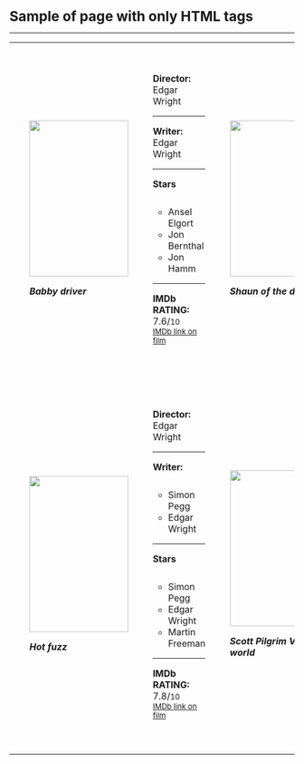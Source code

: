 <html>

<head></head>
<body>

<b><big><big><big>Sample of page with only HTML tags</b> <hr>

<table>
    <tr>
        <td> <ol><img src="./driver.jpg", width="175", height="275"></ol>
            <ol><i><b>Babby driver</b></i></ol>
        </td>
        <td>
            <ol>
                <b>Director:</b> Edgar Wright <hr>
                <b>Writer:</b> Edgar Wright <hr>
                <b>Stars</b><pre></pre>
                <ul>
                    <li> Ansel Elgort </li>
                    <li> Jon Bernthal </li>
                    <li> Jon Hamm </li>
                </ul><hr>
                <b>IMDb RATING:</b> 7.6/<small>10
                <br><a href="https://www.imdb.com/title/tt3890160/">IMDb link on film</a>
            </ol>
        </td>
        <td> <ol><img src="./shon.jpg", width="175", height="275"></ol>
            <ol><i><b>Shaun of the dead</b></i></ol>
        </td>
        <td>
            <ol>
                <b>Director:</b> Edgar Wright <hr>
                <b>Writer:</b><pre></pre>
                <ul><li>Simon Pegg</li>
                <li>Edgar Wright</li>
                </ul>
                <hr>
                <b>Stars</b><pre></pre>
                <ul>
                    <li> Simon Pegg </li>
                    <li> Nick Frost </li>
                    <li> Kate Ashfield </li>
                </ul><hr>
                <b>IMDb RATING:</b> 7.9/<small>10
                <br><a href="https://www.imdb.com/title/tt0365748/">IMDb link on film</a>
            </ol>
        </td>
    </tr>
    <tr>
        <td>
        <ol><img src="./hotfuzz.jpg", width="175", height="275"></ol>
        <ol><i><b>Hot fuzz</b></i></ol>
        </td>
    <td>
        <ol>
            <b>Director:</b> Edgar Wright <hr>
            <b>Writer:</b><pre></pre>
            <ul>
                <li>Simon Pegg</li>
                <li>Edgar Wright</li>
            </ul>
            <hr>
            <b>Stars</b><pre></pre>
            <ul>
                <li> Simon Pegg </li>
                <li> Edgar Wright </li>
                <li> Martin Freeman </li>
            </ul><hr>
            <b>IMDb RATING:</b> 7.8/<small>10
            <br><a href="https://www.imdb.com/title/tt0425112/">IMDb link on film</a>
        </ol>
    </td>
    <td><ol><img src="./scott.jpg", width="175", height="275"></ol>
    <ol><i><b>Scott Pilgrim VS the world</b></i></ol>
    </td>
    <td>
        <ol>
            <b>Director:</b> Edgar Wright <hr>
            <b>Writer:</b><pre></pre>
            <ul>
                <li>Michael Bacall</li>
                <li>Edgar Wright</li>
                <li>Bryan Lee O'Malley</li>
            </ul>
            <hr>
            <b>Stars</b><pre></pre>
            <ul>
                <li> Michael Crea </li>
                <li> Mary Elizhabet Winstead </li>
                <li> Kieran Culkin </li>
            </ul><hr>
            <b>IMDb RATING:</b> 7.5/<small>10
            <br><a href="https://www.imdb.com/title/tt0446029/">IMDb link on film</a>
        </ol>
    </td>
    </tr>
</table>

</body>

</html>
